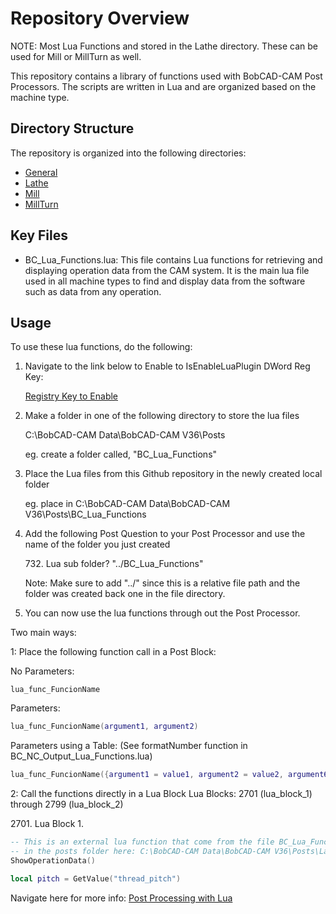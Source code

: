 # Repository Overview

NOTE: Most Lua Functions and stored in the Lathe directory. These can be used for Mill or MillTurn as well.

This repository contains a library of functions used with BobCAD-CAM Post Processors. 
The scripts are written in Lua and are organized based on the machine type. 

## Directory Structure

The repository is organized into the following directories:

- [General](Posts/General/BC_Lua_Functions/)
- [Lathe](Posts/Lathe/BC_Lua_Functions/)
- [Mill](Posts/Mill/BC_Lua_Functions/)
- [MillTurn](Posts/MillTurn/BC_Lua_Functions/)

## Key Files

- BC_Lua_Functions.lua: This file contains Lua functions for retrieving and displaying operation data from the CAM system. 
It is the main lua file used in all machine types to find and 
display data from the software such as data from any operation.

## Usage

To use these lua functions, do the following:

1. Navigate to the link below to Enable to IsEnableLuaPlugin DWord Reg Key:

    [Registry Key to Enable](https://bobcad.com/components/webhelp/BC_Lua/RegistryKeytoEnable.html)

2. Make a folder in one of the following directory to store the lua files

    C:\BobCAD-CAM Data\BobCAD-CAM V36\Posts

    eg. create a folder called, "BC_Lua_Functions" 

3. Place the Lua files from this Github repository in the newly created local folder

    eg. place in C:\BobCAD-CAM Data\BobCAD-CAM V36\Posts\BC_Lua_Functions

4. Add the following Post Question to your Post Processor and use the name of the folder you just created

    732\. Lua sub folder? "../BC_Lua_Functions" 

    Note: Make sure to add "../" since this is a relative file path and the folder was created back one in the file directory.

5. You can now use the lua functions through out the Post Processor. 

Two main ways:

1: Place the following function call in a Post Block:
    
No Parameters: 
```
lua_func_FuncionName
```
Parameters:
```lua
lua_func_FuncionName(argument1, argument2)
```

Parameters using a Table: (See formatNumber function in BC_NC_Output_Lua_Functions.lua)
```lua
lua_func_FuncionName({argument1 = value1, argument2 = value2, argument6 = value6})
```

2: Call the functions directly in a Lua Block
Lua Blocks: 2701 (lua_block_1) through 2799 (lua_block_2)


2701\. Lua Block 1.

```lua
-- This is an external lua function that come from the file BC_Lua_Functions.lua
-- in the posts folder here: C:\BobCAD-CAM Data\BobCAD-CAM V36\Posts\Lathe\BC_Lua_Functions 
ShowOperationData()

local pitch = GetValue("thread_pitch")
```



Navigate here for more info:
[Post Processing with Lua](https://bobcad.com/components/webhelp/BC_Lua/PostProcessing.html)

